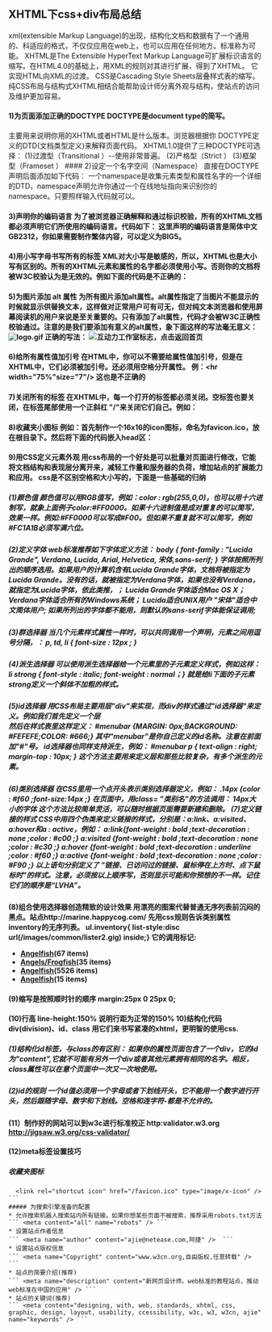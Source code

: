 ## XHTML下css+div布局总结
xml(extensible Markup Language)的出现，结构化文档和数据有了一个通用的、科适应的格式，不仅仅应用在web上，也可以应用在任何地方。标准称为可能。 
XHTML是The Extensible HyperText Markup Language可扩展标识语言的缩写。在HTML4.0的基础上，用XML的规则对其进行扩展，得到了XHTML。
它实现HTML向XML的过渡。 CSS是Cascading Style Sheets层叠样式表的缩写。纯CSS布局与结构式XHTML相结合能帮助设计师分离外观与结构，使站点的访问及维护更加容易。

#### 1)为页面添加正确的DOCTYPE DOCTYPE是document type的简写。
主要用来说明你用的XHTML或者HTML是什么版本。浏览器根据你 DOCTYPE定义的DTD(文档类型定义)来解释页面代码。 XHTML1.0提供了三种DOCTYPE可选择： 
(1)过渡型（Transitional ）--使用非常普遍。 <!DOCTYPE html PUBLIC "-//W3C//DTD XHTML 1.0 Transitional//EN" "http://www.w3.org/TR/xhtml1/DTD/xhtml1-transitional.dtd">
(2)严格型（Strict ） <!DOCTYPE html PUBLIC "-//W3C//DTD XHTML 1.0 Strict//EN" "http://www.w3.org/TR/xhtml1/DTD/xhtml1 -strict.dtd">
(3)框架型（Frameset ） <!DOCTYPE html PUBLIC "-//W3C//DTD XHTML 1.0 Frameset//EN" "http://www.w3.org/TR/xhtml1/DTD/xhtml1-frameset.dtd"> #### 2)设定一个名字空间（Namespace） 直接在DOCTYPE声明后面添加如下代码： <html XMLns="http://www.w3.org/1999/xhtml" > 一个namespace是收集元素类型和属性名字的一个详细的DTD，namespace声明允许你通过一个在线地址指向来识别你的namespace。只要照样输入代码就可以。 
#### 3)声明你的编码语言 为了被浏览器正确解释和通过标识校验，所有的XHTML文档都必须声明它们所使用的编码语言。代码如下： <meta http-equiv="Content-Type" content="text/html; charset=GB2312" /> 这里声明的编码语言是简体中文GB2312，你如果需要制作繁体内容，可以定义为BIG5。
#### 4)用小写字母书写所有的标签 XML对大小写是敏感的，所以，XHTML也是大小写有区别的。所有的XHTML元素和属性的名字都必须使用小写。否则你的文档将被W3C校验认为是无效的。例如下面的代码是不正确的： 
#### 5)为图片添加 alt 属性 为所有图片添加alt属性。alt属性指定了当图片不能显示的时候就显示供替换文本，这样做对正常用户可有可无，但对纯文本浏览器和使用屏幕阅读机的用户来说是至关重要的。只有添加了alt属性，代码才会被W3C正确性校验通过。注意的是我们要添加有意义的alt属性，象下面这样的写法毫无意义： <img src="logo.gif" alt="logo.gif"> 正确的写法： <img src="logo.gif" alt="互动力工作室标志，点击返回首页"> 
#### 6)给所有属性值加引号 在HTML中，你可以不需要给属性值加引号，但是在XHTML中，它们必须被加引号。还必须用空格分开属性。 例：<hr width="75%"size="7"/> 这也是不正确的 
#### 7)关闭所有的标签 在XHTML中，每一个打开的标签都必须关闭。空标签也要关闭，在标签尾部使用一个正斜杠 "/"来关闭它们自己。例如： <br /> 
#### 8)收藏夹小图标 例如：首先制作一个16x16的icon图标，命名为favicon.ico，放在根目录下。然后将下面的代码嵌入head区： <link rel="icon" href="/favicon.ico" type="image/x-icon" /> <link rel="shortcut icon" href="/favicon.ico" type="image/x-icon" /> 
#### 9)用CSS定义元素外观 用css布局的一个好处是可以批量对页面进行修改，它能将文档结构和表现层分离开来，减轻工作量和服务器的负荷，增加站点的扩展能力和应用。 css是不区别空格和大小写的，下面是一些基础的归纳 
##### (1)颜色值 颜色值可以用RGB值写，例如：color : rgb(255,0,0)，也可以用十六进制写，就象上面例子color:#FF0000。如果十六进制值是成对重复的可以简写，效果一样。例如:#FF0000可以写成#F00。但如果不重复就不可以简写，例如#FC1A1B必须写满六位。 
##### (2)定义字体 web标准推荐如下字体定义方法： body { font-family : "Lucida Grande", Verdana, Lucida, Arial, Helvetica, 宋体,sans-serif; } 字体按照所列出的顺序选用。如果用户的计算机含有Lucida Grande字体，文档将被指定为Lucida Grande。没有的话，就被指定为Verdana字体，如果也没有Verdana，就指定为Lucida字体，依此类推，； Lucida Grande字体适合Mac OS X； Verdana字体适合所有的Windows系统； Lucida适合UNIX用户 "宋体"适合中文简体用户; 如果所列出的字体都不能用，则默认的sans-serif字体能保证调用; 
##### (3)群选择器 当几个元素样式属性一样时，可以共同调用一个声明，元素之间用逗号分隔，： p, td, li { font-size : 12px ; }
##### (4)派生选择器 可以使用派生选择器给一个元素里的子元素定义样式，例如这样： li strong { font-style : italic; font-weight : normal；} 就是给li下面的子元素strong定义一个斜体不加粗的样式。
##### (5)id选择器 用CSS布局主要用层"div"来实现，而div的样式通过"id选择器"来定义。例如我们首先定义一个层 <div id="menubar"></div> 然后在样式表里这样定义： #menubar {MARGIN: 0px;BACKGROUND: #FEFEFE;COLOR: #666;} 其中"menubar"是你自己定义的id名称。注意在前面加"#"号。 id选择器也同样支持派生，例如： #menubar p { text-align : right; margin-top : 10px; } 这个方法主要用来定义层和那些比较复杂，有多个派生的元素。
##### (6)类别选择器 在CSS里用一个点开头表示类别选择器定义，例如： .14px {color : #f60 ;font-size:14px ;} 在页面中，用class= "类别名"的方法调用： <span class="14px">14px大小的字体</span> 这个方法比较简单灵活，可以随时根据页面需要新建和删除。 (7)定义链接的样式 CSS中用四个伪类来定义链接的样式，分别是：a:link、a:visited、a:hover和a : active，例如： a:link{font-weight : bold ;text-decoration : none ;color : #c00 ;} a:visited {font-weight : bold ;text-decoration : none ;color : #c30 ;} a:hover {font-weight : bold ;text-decoration : underline ;color : #f60 ;} a:active {font-weight : bold ;text-decoration : none ;color : #F90 ;} 以上语句分别定义了 "链接、已访问过的链接、鼠标停在上方时、点下鼠标时"的样式。注意，必须按以上顺序写，否则显示可能和你预想的不一样。记住它们的顺序是“LVHA”。
#### (8)组合使用选择器创造精致的设计效果 用漂亮的图案代替普通无序列表前沉闷的黑点。站点http://marine.happycog.com/ 先用css规则告诉类别属性inventory的无序列表。 ul.inventory{ list-style:disc url(/images/common/lister2.gig) inside;} 它的调用标记: <ul class="inventory"> <li><a href="/angelfish">Angelfish</a>(67 items)</li> <li><a href="/angeld">Angels/Frogfish</a>(35 items)</li> <li><a href="/anthias">Angelfish</a>(5526 items)</li> <li><a href="/basslets">Angelfish</a>(15 items)</li> <ul>
#### (9)缩写是按照顺时针的顺序 margin:25px 0 25px 0;
#### (10)行高 line-height:150% 说明行距为正常的150% 10)结构化代码div(division)、id、class 用它们来书写紧凑的xhtml，更明智的使用css. 
##### (1)结构化id标签，与class的有区别： 如果你的属性页面包含了一个div，它的id为"content",它就不可能有另外一个div或者其他元素拥有相同的名字。相反，class属性可以在意个页面中一次又一次地使用。
##### (2)id的规则 一个id值必须用一个字母或者下划线开头，它不能用一个数字进行开头，然后跟随字母、数字和下划线。空格和连字符-都是不允许的。
#### (11）制作好的网站可以到w3c进行标准校正 http:validator.w3.org http://jigsaw.w3.org/css-validator/
#### (12)meta标签设置技巧
##### 收藏夹图标
``` <link rel="icon" href="/favicon.ico" type="image/x-icon" />
  <link rel="shortcut icon" href="/favicon.ico" type="image/x-icon" /> ```
##### 为搜索引擎准备的配置
* 允许搜索机器人搜索站内所有链接。如果你想某些页面不被搜索，推荐采用robots.txt方法
``` <meta content="all" name="robots" /> ```
* 设置站点作者信息
``` <meta name="author" content="ajie@netease.com,阿捷" />  ```
* 设置站点版权信息
``` <meta name="Copyright" content="www.w3cn.org,自由版权,任意转载" /> ```
* 站点的简要介绍(推荐)
``` <meta name="description" content="新网页设计师。web标准的教程站点，推动web标准在中国的应用" /> ```
* 站点的关键词(推荐)
``` <meta content="designing, with, web, standards, xhtml, css, graphic, design, layout, usability, ccessibility, w3c, w3, w3cn, ajie" name="keywords" /> ```
